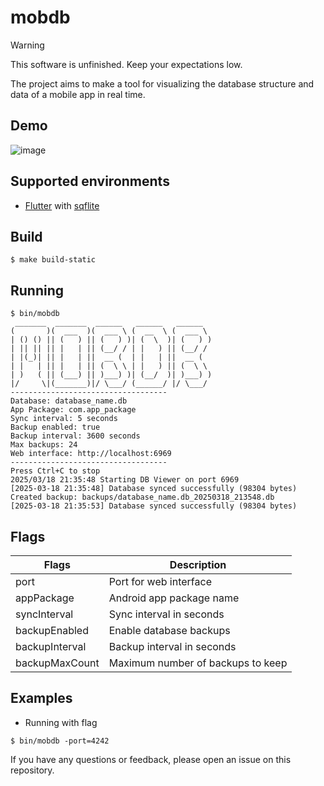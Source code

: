 # mobdb

> [!WARNING]
> This software is unfinished. Keep your expectations low.

The project aims to make a tool for visualizing the database structure and data of a mobile app in real time.

## Demo
![image](https://github.com/user-attachments/assets/056be9ce-8c8e-43a1-9367-8ee23c470e44)


## Supported environments
- [Flutter](https://flutter.dev) with [sqflite](https://pub.dev/packages/sqflite)

## Build
```console
$ make build-static
```

## Running
```console
$ bin/mobdb
 _______  _______  ______   ______   ______
(       )(  ___  )(  ___ \ (  __  \ (  ___ \
| () () || (   ) || (   ) )| (  \  )| (   ) )
| || || || |   | || (__/ / | |   ) || (__/ /
| |(_)| || |   | ||  __ (  | |   | ||  __ (
| |   | || |   | || (  \ \ | |   ) || (  \ \
| )   ( || (___) || )___) )| (__/  )| )___) )
|/     \|(_______)|/ \___/ (______/ |/ \___/
-----------------------------------
Database: database_name.db
App Package: com.app_package
Sync interval: 5 seconds
Backup enabled: true
Backup interval: 3600 seconds
Max backups: 24
Web interface: http://localhost:6969
-----------------------------------
Press Ctrl+C to stop
2025/03/18 21:35:48 Starting DB Viewer on port 6969
[2025-03-18 21:35:48] Database synced successfully (98304 bytes)
Created backup: backups/database_name.db_20250318_213548.db
[2025-03-18 21:35:53] Database synced successfully (98304 bytes)
```

## Flags
| Flags          | Description                       |
| -------------- | --------------------------------- |
| port           | Port for web interface            |
| appPackage     | Android app package name          |
| syncInterval   | Sync interval in seconds          |
| backupEnabled  | Enable database backups           |
| backupInterval | Backup interval in seconds        |
| backupMaxCount | Maximum number of backups to keep |

## Examples
- Running with flag
```console
$ bin/mobdb -port=4242
```


If you have any questions or feedback, please open an issue on this repository.
